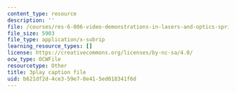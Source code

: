 ```yaml
---
content_type: resource
description: ''
file: /courses/res-6-006-video-demonstrations-in-lasers-and-optics-spring-2008/b621df2d4ce359e78e415ed018341f6d_zD6tTb74KdU.vtt
file_size: 5903
file_type: application/x-subrip
learning_resource_types: []
license: https://creativecommons.org/licenses/by-nc-sa/4.0/
ocw_type: OCWFile
resourcetype: Other
title: 3play caption file
uid: b621df2d-4ce3-59e7-8e41-5ed018341f6d
---
```

